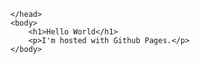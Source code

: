 <!DOCTYPE html>

<html>
    <head>
        
    </head>
    <body>
        <h1>Hello World</h1>
        <p>I'm hosted with Github Pages.</p>
    </body>
</html>
